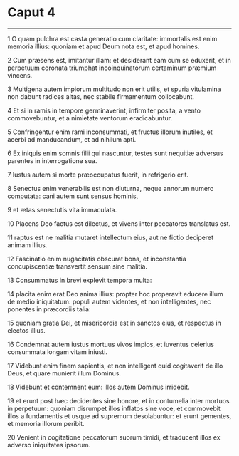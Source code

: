 # Caput 4

***

1 O quam pulchra est casta generatio cum claritate: immortalis est enim memoria illius: quoniam et apud Deum nota est, et apud homines.

2 Cum præsens est, imitantur illam: et desiderant eam cum se eduxerit, et in perpetuum coronata triumphat incoinquinatorum certaminum præmium vincens.

3 Multigena autem impiorum multitudo non erit utilis, et spuria vitulamina non dabunt radices altas, nec stabile firmamentum collocabunt.

4 Et si in ramis in tempore germinaverint, infirmiter posita, a vento commovebuntur, et a nimietate ventorum eradicabuntur.

5 Confringentur enim rami inconsummati, et fructus illorum inutiles, et acerbi ad manducandum, et ad nihilum apti.

6 Ex iniquis enim somnis filii qui nascuntur, testes sunt nequitiæ adversus parentes in interrogatione sua.

7 Iustus autem si morte præoccupatus fuerit, in refrigerio erit.

8 Senectus enim venerabilis est non diuturna, neque annorum numero computata: cani autem sunt sensus hominis,

9 et ætas senectutis vita immaculata.

10 Placens Deo factus est dilectus, et vivens inter peccatores translatus est.

11 raptus est ne malitia mutaret intellectum eius, aut ne fictio deciperet animam illius.

12 Fascinatio enim nugacitatis obscurat bona, et inconstantia concupiscentiæ transvertit sensum sine malitia.

13 Consummatus in brevi explevit tempora multa:

14 placita enim erat Deo anima illius: propter hoc properavit educere illum de medio iniquitatum: populi autem videntes, et non intelligentes, nec ponentes in præcordiis talia:

15 quoniam gratia Dei, et misericordia est in sanctos eius, et respectus in electos illius.

16 Condemnat autem iustus mortuus vivos impios, et iuventus celerius consummata longam vitam iniusti.

17 Videbunt enim finem sapientis, et non intelligent quid cogitaverit de illo Deus, et quare munierit illum Dominus.

18 Videbunt et contemnent eum: illos autem Dominus irridebit.

19 et erunt post hæc decidentes sine honore, et in contumelia inter mortuos in perpetuum: quoniam disrumpet illos inflatos sine voce, et commovebit illos a fundamentis et usque ad supremum desolabuntur: et erunt gementes, et memoria illorum peribit.

20 Venient in cogitatione peccatorum suorum timidi, et traducent illos ex adverso iniquitates ipsorum.


